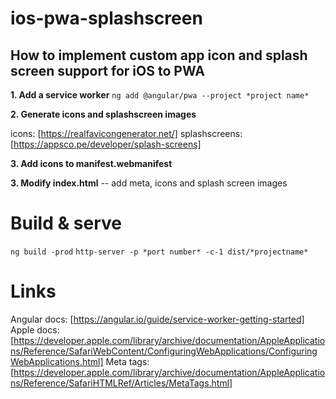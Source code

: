 # ios-pwa-splashscreen
## How to implement custom app icon and splash screen support for iOS to PWA

__1. Add a service worker__
``` ng add @angular/pwa --project *project name* ```

__2. Generate icons and splashscreen images__

icons: [https://realfavicongenerator.net/]
splashscreens: [https://appsco.pe/developer/splash-screens]

__3. Add icons to manifest.webmanifest__

__3. Modify index.html__
-- add meta, icons and splash screen images

# Build & serve
``` ng build -prod ```
``` http-server -p *port number* -c-1 dist/*projectname* ```

# Links
Angular docs: [https://angular.io/guide/service-worker-getting-started]
Apple docs: [https://developer.apple.com/library/archive/documentation/AppleApplications/Reference/SafariWebContent/ConfiguringWebApplications/ConfiguringWebApplications.html]
Meta tags: [https://developer.apple.com/library/archive/documentation/AppleApplications/Reference/SafariHTMLRef/Articles/MetaTags.html]
